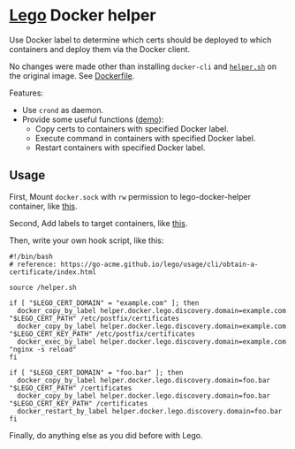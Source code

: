 # [Lego](https://github.com/go-acme/lego) Docker helper

Use Docker label to determine which certs should be deployed to which containers and deploy them via the Docker client.

No changes were made other than installing `docker-cli` and [`helper.sh`](https://github.com/rea1shane/lego-docker-helper/blob/main/helper.sh) on the original image. See [Dockerfile](https://github.com/rea1shane/lego-docker-helper/blob/main/Dockerfile).

Features:

- Use `crond` as daemon.
- Provide some useful functions ([demo](https://github.com/rea1shane/lego-docker-helper/tree/main/demo)):
  - Copy certs to containers with specified Docker label.
  - Execute command in containers with specified Docker label.
  - Restart containers with specified Docker label.

## Usage

First, Mount `docker.sock` with `rw` permission to lego-docker-helper container, like [this](https://github.com/rea1shane/lego-docker-helper/blob/main/demo/docker-compose.yaml#L6).

Second, Add labels to target containers, like [this](https://github.com/rea1shane/lego-docker-helper/blob/main/demo/docker-compose.yaml#L11).

Then, write your own hook script, like this:

```shell
#!/bin/bash
# reference: https://go-acme.github.io/lego/usage/cli/obtain-a-certificate/index.html

source /helper.sh

if [ "$LEGO_CERT_DOMAIN" = "example.com" ]; then
  docker_copy_by_label helper.docker.lego.discovery.domain=example.com "$LEGO_CERT_PATH" /etc/postfix/certificates
  docker_copy_by_label helper.docker.lego.discovery.domain=example.com "$LEGO_CERT_KEY_PATH" /etc/postfix/certificates
  docker_exec_by_label helper.docker.lego.discovery.domain=example.com "nginx -s reload"
fi

if [ "$LEGO_CERT_DOMAIN" = "foo.bar" ]; then
  docker_copy_by_label helper.docker.lego.discovery.domain=foo.bar "$LEGO_CERT_PATH" /certificates
  docker_copy_by_label helper.docker.lego.discovery.domain=foo.bar "$LEGO_CERT_KEY_PATH" /certificates
  docker_restart_by_label helper.docker.lego.discovery.domain=foo.bar
fi
```

Finally, do anything else as you did before with Lego.
